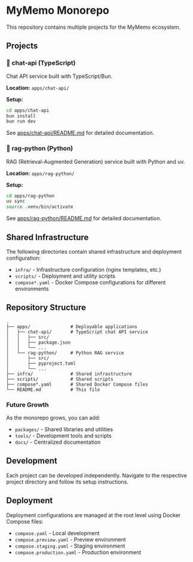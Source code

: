 # MyMemo Monorepo

This repository contains multiple projects for the MyMemo ecosystem.

## Projects

### 🔷 chat-api (TypeScript)

Chat API service built with TypeScript/Bun.

**Location:** `apps/chat-api/`

**Setup:**
```bash
cd apps/chat-api
bun install
bun run dev
```

See [apps/chat-api/README.md](./apps/chat-api/README.md) for detailed documentation.

### 🐍 rag-python (Python)

RAG (Retrieval-Augmented Generation) service built with Python and uv.

**Location:** `apps/rag-python/`

**Setup:**
```bash
cd apps/rag-python
uv sync
source .venv/bin/activate
```

See [apps/rag-python/README.md](./apps/rag-python/README.md) for detailed documentation.

## Shared Infrastructure

The following directories contain shared infrastructure and deployment configuration:

- `infra/` - Infrastructure configuration (nginx templates, etc.)
- `scripts/` - Deployment and utility scripts
- `compose*.yaml` - Docker Compose configurations for different environments

## Repository Structure

```
.
├── apps/               # Deployable applications
│   ├── chat-api/       # TypeScript chat API service
│   │   ├── src/
│   │   ├── package.json
│   │   └── ...
│   └── rag-python/     # Python RAG service
│       ├── src/
│       ├── pyproject.toml
│       └── ...
├── infra/              # Shared infrastructure
├── scripts/            # Shared scripts
├── compose*.yaml       # Shared Docker Compose files
└── README.md           # This file
```

### Future Growth

As the monorepo grows, you can add:
- `packages/` - Shared libraries and utilities
- `tools/` - Development tools and scripts
- `docs/` - Centralized documentation

## Development

Each project can be developed independently. Navigate to the respective project directory and follow its setup instructions.

## Deployment

Deployment configurations are managed at the root level using Docker Compose files:

- `compose.yaml` - Local development
- `compose.preview.yaml` - Preview environment
- `compose.staging.yaml` - Staging environment
- `compose.production.yaml` - Production environment

